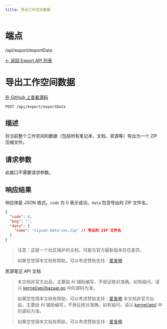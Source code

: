 ```yaml
---
title: 导出工作空间数据
---
```

# 端点

/api/export/exportData

[← 返回 Export API 列表](../pages/export.html)

# 导出工作空间数据

[在 GitHub 上查看源码](https://github.com/siyuan-note/siyuan/blob/master/kernel/api/export.go#L252)

`POST /api/export/exportData`

## 描述

将当前整个工作空间的数据（包括所有笔记本、文档、资源等）导出为一个 ZIP 压缩文件。

## 请求参数

此接口不需要请求参数。

## 响应结果

响应体是 JSON 格式。`code` 为 0 表示成功。`data` 包含导出的 ZIP 文件名。

```json
{
  "code": 0,
  "msg": "",
  "data": {
    "name": "siyuan-data-xxx.zip" // 导出的 ZIP 文件名
  }
}
```

> 注意：这是一个社区维护的文档，可能与官方最新版本存在差异。
> 
> 如果您觉得本文档有帮助，可以考虑赞助支持：[爱发电](https://afdian.com/a/leolee9086?tab=feed)

思源笔记 API 文档
> 本文档非官方出品，主要由 AI 辅助编写，不保证绝对准确。如有疑问，请以 [kernel/api/bazaar.go](https://github.com/siyuan-note/siyuan/blob/master/kernel/api/bazaar.go) 中的源码为准。
> 
> 如果您觉得本文档有帮助，可以考虑赞助支持：[爱发电](https://afdian.com/a/leolee9086?tab=feed)
> 本文档非官方出品，主要由 AI 辅助编写，不保证绝对准确。如有疑问，请以 [kernel/api/](https://github.com/siyuan-note/siyuan/blob/master/kernel/api/) 中的源码为准。
> 
> 如果您觉得本文档有帮助，可以考虑赞助支持：[爱发电](https://afdian.com/a/leolee9086?tab=feed)
